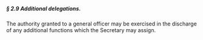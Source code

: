 ##### § 2.9 Additional delegations. #####

The authority granted to a general officer may be exercised in the discharge of any additional functions which the Secretary may assign.